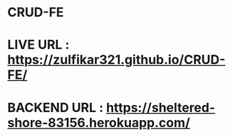 # CRUD-FE

# LIVE URL : https://zulfikar321.github.io/CRUD-FE/

# BACKEND URL : https://sheltered-shore-83156.herokuapp.com/

